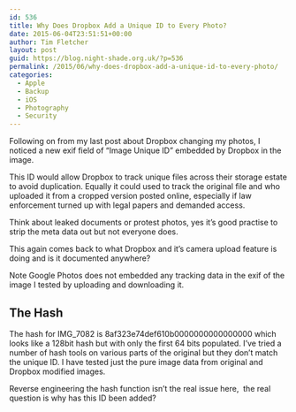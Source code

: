 ```yaml
---
id: 536
title: Why Does Dropbox Add a Unique ID to Every Photo?
date: 2015-06-04T23:51:51+00:00
author: Tim Fletcher
layout: post
guid: https://blog.night-shade.org.uk/?p=536
permalink: /2015/06/why-does-dropbox-add-a-unique-id-to-every-photo/
categories:
  - Apple
  - Backup
  - iOS
  - Photography
  - Security
---
```

Following on from my last post about Dropbox changing my photos, I noticed a new exif field of &#8220;Image Unique ID&#8221; embedded by Dropbox in the image.

This ID would allow Dropbox to track unique files across their storage estate to avoid duplication. Equally it could used to track the original file and who uploaded it from a cropped version posted online, especially if law enforcement turned up with legal papers and demanded access.

Think about leaked documents or protest photos, yes it&#8217;s good practise to strip the meta data out but not everyone does.

This again comes back to what Dropbox and it&#8217;s camera upload feature is doing and is it documented anywhere?

Note Google Photos does not embedded any tracking data in the exif of the image I tested by uploading and downloading it.

## The Hash

The hash for IMG_7082 is 8af323e74def610b0000000000000000 which looks like a 128bit hash but with only the first 64 bits populated. I&#8217;ve tried a number of hash tools on various parts of the original but they don&#8217;t match the unique ID. I have tested just the pure image data from original and Dropbox modified images.

Reverse engineering the hash function isn&#8217;t the real issue here,  the real question is why has this ID been added?